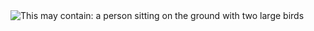 <img src="https://i.pinimg.com/736x/47/bc/22/47bc22823b67f13e5b9493b5ec0e0ff2.jpg" alt="This may contain: a person sitting on the ground with two large birds"/>

